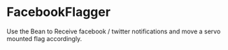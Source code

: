 FacebookFlagger
===============

Use the Bean to Receive facebook / twitter notifications and move a servo mounted flag accordingly.
